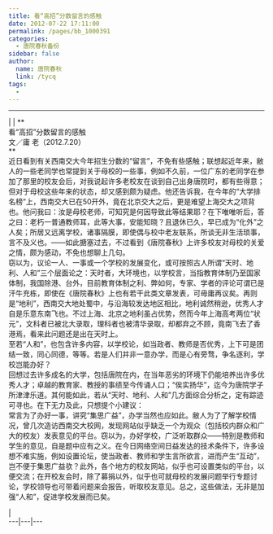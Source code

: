 ```yaml
---
title: 看“高招”分数留言的感触
date: 2012-07-22 17:11:00
permalink: /pages/bb_1000391
categories: 
  - 唐院春秋备份
sidebar: false
author: 
  name: 唐院春秋
  link: /tycq
tags: 
  - 
---
```


* * *

  
|  |  **  
看“高招”分数留言的感触  
文／庸 老（2012.7.20）  
**  
近日看到有关西南交大今年招生分数的“留言”，不免有些感触；联想起近年来，敝人的一些老同学也常提到关于母校的一些事，例如不久前，一位广东的老同学在参加了那里的校友会后，对我说起许多老校友在谈到自己出身唐院时，都有些得意；但对于母校这些年来的状态，却又感到颇为疑虑。他还告诉我，在今年的“大学排名榜”上，西南交大已在50开外，竟在北京交大之后，更是难望上海交大之项背也。他问我曰：汝是母校老师，可知究是何因导致此等结果耶？在下唯唯听后，答之曰：老朽一普通教师耳，此等大事，安能知晓？且退休已久，早已成为“化外”之人矣；所居又远离学校，诸事隔膜，即使偶与校中老友联系，所谈无非生活琐事，言不及义也。——如此搪塞过去，不过看到《唐院春秋》上许多校友对母校的关爱之情，颇为感动，不免也想聊上几句。  
窃以为，议论一人、一事或一个学校的发展变化，或可按照古人所谓“天时、地利、人和”三个层面论之：天时者，大环境也，以学校言，当指教育体制乃至国家体制，我国除港、台外，目前教育体制之利、弊如何，专家、学者的评论可谓已是汗牛充栋，即使在《唐院春秋》上也有若干此类文章发表，可毋庸再议矣。再则是“地利”，西南交大地处蜀中，与沿海较发达地区相比，地利诚然稍逊，优秀人才自是乐意东南飞也。不过上海、北京之地利虽占优势，然而今年上海高考两位“状元”，文科者已被北大录取，理科者也被清华录取，却都弃之不顾，竟南飞去了香港焉，看来此问题还是出在天时上。  
至若“人和”，也包含许多内容，以学校论，如当政者、教师是否优秀，上下可是团结一致，同心同德，等等。若是人们并非一意办学，而是心有旁骛，争名逐利，学校岂能办好？  
回想过去许多成名的大学，包括唐院在内，在当年恶劣的环境下仍能培养出许多优秀人才；卓越的教育家、教授的事绩至今传诵人口；“俟实扬华”，迄今为唐院学子所津津乐道。其何能如此，若从“天时、地利、人和”几方面综合分析之，定有踪迹可寻也。在下无力及此，只想提个小建议：  
常言为了办好一事，讲究“集思广益”，办学当然也应如此。敝人为了了解学校情况，曾几次造访西南交大校网，发现网站似乎缺乏一个为观众（包括校内群众和广大的校友）发表意见的平台。窃以为，办好学校，广泛听取群众——特别是教师和学生的意见，自是题中应有之义。在今日网络空间日益发达的技术条件下，许多设想不难实施，例如设置论坛，使当政者、教师和学生言所欲言，进而产生“互动”，岂不便于集思广益欤？此外，各个地方的校友网站，似乎也可设置类似的平台，以便交流；在开校友会时，除了募捐以外，似乎也可就母校的发展问题举行专题讨论，学校领导也可带着问题来会报告，听取校友意见。总之，这些做法，无非是加强“人和”，促进学校发展而已矣。  
  
  
|  
---|---|---